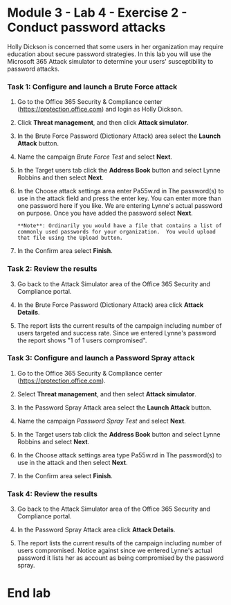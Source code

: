# Module 3 - Lab 4 - Exercise 2 - Conduct password attacks


Holly Dickson is concerned that some users in her organization may require education about secure password strategies.  In this lab you will use the Microsoft 365 Attack simulator to determine your users' susceptibility to password attacks.


### Task 1: Configure and launch a Brute Force attack

1.  Go to the Office 365 Security & Compliance center (https://protection.office.com) and login as Holly Dickson.

2.  Click **Threat management**, and then click **Attack simulator**.

3.  In the Brute Force Password (Dictionary Attack) area select the **Launch Attack** button.

4.  Name the campaign *Brute Force Test* and select **Next**.

5.  In the Target users tab click the **Address Book** button and select Lynne Robbins and then select **Next**.

6.  In the Choose attack settings area enter Pa55w.rd in The password(s) to use in the attack field and press the enter key. You can enter more than one password here if you like. We are entering Lynne's actual password on purpose. Once you have added the password select **Next**.

		**Note**: Ordinarily you would have a file that contains a list of commonly used passwords for your organization.  You would upload that file using the Upload button. 

7.  In the Confirm area select **Finish**.
    

### Task 2: Review the results

3. Go back to the Attack Simulator area of the Office 365 Security and Compliance portal.

4. In the Brute Force Password (Dictionary Attack) area click **Attack Details**.

5. The report lists the current results of the campaign including number of users targeted and success rate.  Since we entered Lynne's password the report shows "1 of 1 users compromised".
   

### Task 3: Configure and launch a Password Spray attack

1.  Go to the Office 365 Security & Compliance center (https://protection.office.com).

2.  Select **Threat management**, and then select **Attack simulator**.

3.  In the Password Spray Attack area select the **Launch Attack** button. 

4.  Name the campaign *Password Spray Test* and select **Next**.

5.  In the Target users tab click the **Address Book** button and select Lynne Robbins and select **Next**.

6.  In the Choose attack settings area type Pa55w.rd in The password(s) to use in the attack and then select **Next**.

7.  In the Confirm area select **Finish**.


### Task 4: Review the results

3. Go back to the Attack Simulator area of the Office 365 Security and Compliance portal.

4. In the Password Spray Attack area click **Attack Details**.

5. The report lists the current results of the campaign including number of users compromised.  Notice against since we entered Lynne's actual password it lists her as account as being compromised by the password spray.

 # End lab